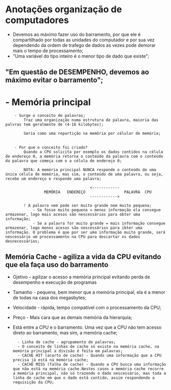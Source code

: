 # Anotações organização de computadores
 - Devemos ao máximo fazer uso do barramento, por que ele é compartilhado por todas as unidades do computador e por sua vez dependendo da ordem de trafego de dados as vezes pode demorar mais o tempo de processamento;
 - "Uma variável do tipo inteiro é o menor tipo de dado que existe";

## "Em questão de DESEMPENHO, devemos ao máximo evitar o barramento";

# - Memória principal

        - Surge o conceito de palavras;
            Traz uma organização numa estrutura de palavra, maioria das palvras tem geralmente de (4-16 kilobytes);

            Seria como uma repartição na memória por célular de memória;

##

        - Por que o conceito foi criado?
            Quando a CPU solicita por exemplo os dados contidos na célula de endereço 0, a memória retorna o conteúdo da palavra com o conteúdo da palavra que começa com o a célula de endereço 0;

            NOTA: A memória principal NUNCA responde o conteúdo de uma única célula de memória, mas sim, o conteúdo de uma palavra, ou seja, recebe um endereço e responde uma palavra;

                                         <------------
                     MEMÓRIA   ENDEREÇO                 PALAVRA  CPU
                                         ------------>

            ! A palavra nem pode ser muito grande nem muito pequena;
                - Se fosse muito pequena = menos informação ela consegue armazenar, logo mais acesos são nescessários para obter uma informação;
                - Se a palavra for muito grande = mais informação consegue armazenar, logo menos acesos são nescessários para ibter uma informação. O problema é que por ser uma informação muito grande, será nescessário um processamento na CPU para descartar os dados desnecessários;

## Memória Cache - agiliza a vida da CPU evitando que ela faça uso do barramento
- Ojetivo - agilizar o acesso a memória principal evitando perda de desempenho e execução de programas
- Tamanho - pequena, bem menor que a memória principal, ela é a menor de todas na casa dos megasbytes;
- Velocidade - rápida, tempo compatível com o processamento da CPU;
- Preço - Mais cara que as demais memória da hierarquia;

- Está entre a CPU e o barramento. Uma vez que a CPU não tem acesso direto ao barramento, mas sim, a memória cache;

        - Linha de cache - agrupamento de palavras;
        - O conceito de linhas de cache só existe na memória cache, na memória principal a divisão é feita em palavras;
        - CACHE HIT (acerto de cache) - Quando uma informação que a CPU precisa já está na memória cache;
        - CACHE MISS (falha de cache) - Quando a CPU busca uma informação que não está na memória cache.Nestes casos a memória cache recorre a memória principal, não só trazendo o dado nescessário, mas toda a linha de cache em que o dado está contido, assim respondendo a requisição da CPU;